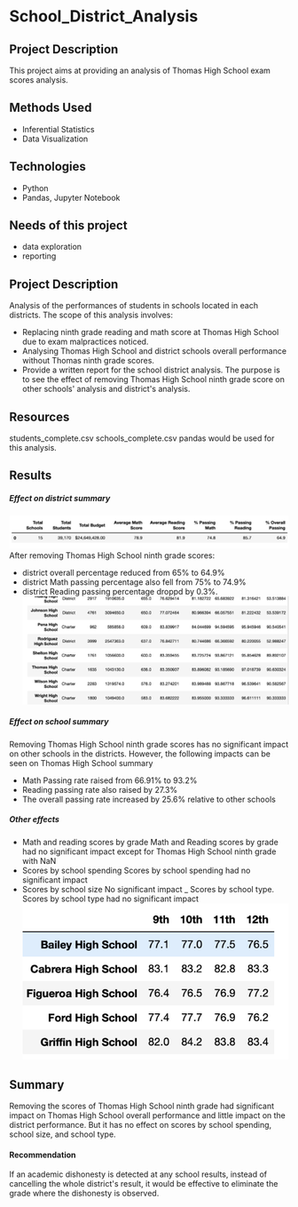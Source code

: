 # School_District_Analysis
## Project Description
This project aims at providing an analysis of Thomas High School exam scores analysis.
## Methods Used
- Inferential Statistics
- Data Visualization
## Technologies
- Python
- Pandas, Jupyter Notebook
## Needs of this project
- data exploration
- reporting
## Project Description
Analysis of the performances of students in schools located in each districts.
The scope of this analysis involves:
- Replacing ninth grade reading and math score at Thomas High School due to exam malpractices noticed.
- Analysing Thomas High School and district schools overall performance without Thomas ninth grade scores.
- Provide a written report for the school district analysis.
The purpose is to see the effect of removing Thomas High School ninth grade score on other schools' analysis and district's analysis.
## Resources
students_complete.csv
schools_complete.csv
pandas would be used for this analysis.
## Results
##### Effect on district summary
![district_summary_df.png](district_summary_df.png)
After removing Thomas High School ninth grade scores:
- district overall percentage reduced from 65% to 64.9% 
- district Math passing percentage also fell from 75% to 74.9%
- district Reading passing percentage droppd by 0.3%. 
![per_school_summary.png](per_school_summary.png)

##### Effect on school summary
Removing Thomas High School ninth grade scores has no significant impact on other schools in the districts.
However, the following impacts can be seen on Thomas High School summary
- Math Passing rate raised from 66.91% to 93.2%
- Reading passing rate also raised by 27.3%
- The overall passing rate increased by 25.6% relative to other schools
##### Other effects
- Math and reading scores by grade
  Math and  Reading scores by grade had no significant impact except for Thomas High School ninth grade with NaN 
- Scores by school spending
  Scores by school spending had no significant impact
- Scores by school size
  No significant impact
_ Scores by school type.
  Scores by school type had no significant impact 
![sorted_result.png](sorted_school.png)

## Summary
Removing the scores of Thomas High School ninth grade had significant impact on Thomas High School overall performance and little impact
on the district performance. But it has no effect on scores by school spending, school size, and school type.
#### Recommendation
If an academic dishonesty is detected at any school results, instead of cancelling the whole district's result, it would be effective to eliminate the grade where the dishonesty is observed. 


